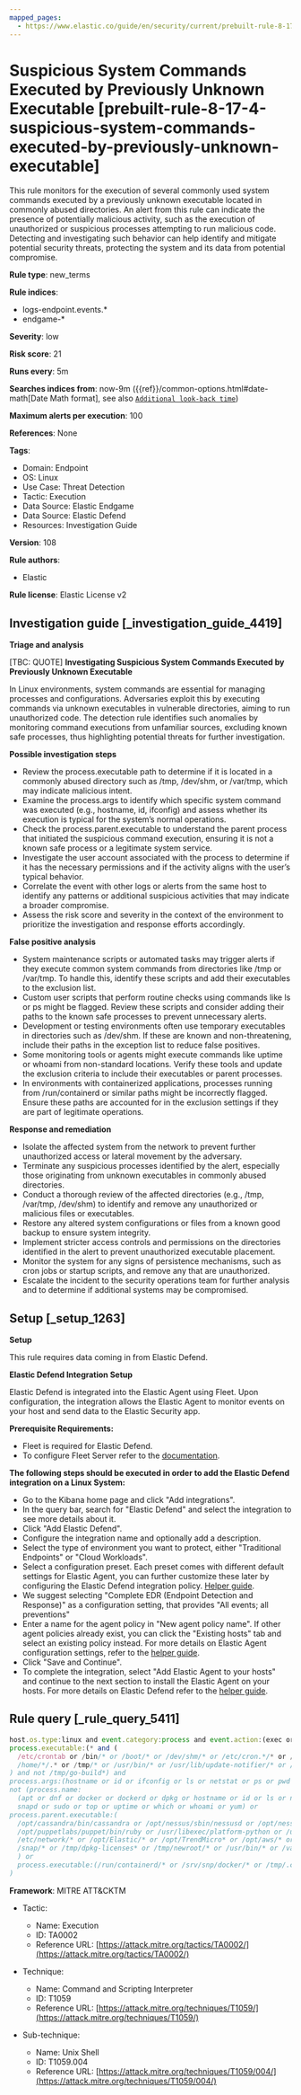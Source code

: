 ```yaml
---
mapped_pages:
  - https://www.elastic.co/guide/en/security/current/prebuilt-rule-8-17-4-suspicious-system-commands-executed-by-previously-unknown-executable.html
---
```


# Suspicious System Commands Executed by Previously Unknown Executable [prebuilt-rule-8-17-4-suspicious-system-commands-executed-by-previously-unknown-executable]

This rule monitors for the execution of several commonly used system commands executed by a previously unknown executable located in commonly abused directories. An alert from this rule can indicate the presence of potentially malicious activity, such as the execution of unauthorized or suspicious processes attempting to run malicious code. Detecting and investigating such behavior can help identify and mitigate potential security threats, protecting the system and its data from potential compromise.

**Rule type**: new_terms

**Rule indices**:

* logs-endpoint.events.*
* endgame-*

**Severity**: low

**Risk score**: 21

**Runs every**: 5m

**Searches indices from**: now-9m ({{ref}}/common-options.html#date-math[Date Math format], see also [`Additional look-back time`](docs-content://solutions/security/detect-and-alert/create-detection-rule.md#rule-schedule))

**Maximum alerts per execution**: 100

**References**: None

**Tags**:

* Domain: Endpoint
* OS: Linux
* Use Case: Threat Detection
* Tactic: Execution
* Data Source: Elastic Endgame
* Data Source: Elastic Defend
* Resources: Investigation Guide

**Version**: 108

**Rule authors**:

* Elastic

**Rule license**: Elastic License v2

## Investigation guide [_investigation_guide_4419]

**Triage and analysis**

[TBC: QUOTE]
**Investigating Suspicious System Commands Executed by Previously Unknown Executable**

In Linux environments, system commands are essential for managing processes and configurations. Adversaries exploit this by executing commands via unknown executables in vulnerable directories, aiming to run unauthorized code. The detection rule identifies such anomalies by monitoring command executions from unfamiliar sources, excluding known safe processes, thus highlighting potential threats for further investigation.

**Possible investigation steps**

* Review the process.executable path to determine if it is located in a commonly abused directory such as /tmp, /dev/shm, or /var/tmp, which may indicate malicious intent.
* Examine the process.args to identify which specific system command was executed (e.g., hostname, id, ifconfig) and assess whether its execution is typical for the system’s normal operations.
* Check the process.parent.executable to understand the parent process that initiated the suspicious command execution, ensuring it is not a known safe process or a legitimate system service.
* Investigate the user account associated with the process to determine if it has the necessary permissions and if the activity aligns with the user’s typical behavior.
* Correlate the event with other logs or alerts from the same host to identify any patterns or additional suspicious activities that may indicate a broader compromise.
* Assess the risk score and severity in the context of the environment to prioritize the investigation and response efforts accordingly.

**False positive analysis**

* System maintenance scripts or automated tasks may trigger alerts if they execute common system commands from directories like /tmp or /var/tmp. To handle this, identify these scripts and add their executables to the exclusion list.
* Custom user scripts that perform routine checks using commands like ls or ps might be flagged. Review these scripts and consider adding their paths to the known safe processes to prevent unnecessary alerts.
* Development or testing environments often use temporary executables in directories such as /dev/shm. If these are known and non-threatening, include their paths in the exception list to reduce false positives.
* Some monitoring tools or agents might execute commands like uptime or whoami from non-standard locations. Verify these tools and update the exclusion criteria to include their executables or parent processes.
* In environments with containerized applications, processes running from /run/containerd or similar paths might be incorrectly flagged. Ensure these paths are accounted for in the exclusion settings if they are part of legitimate operations.

**Response and remediation**

* Isolate the affected system from the network to prevent further unauthorized access or lateral movement by the adversary.
* Terminate any suspicious processes identified by the alert, especially those originating from unknown executables in commonly abused directories.
* Conduct a thorough review of the affected directories (e.g., /tmp, /var/tmp, /dev/shm) to identify and remove any unauthorized or malicious files or executables.
* Restore any altered system configurations or files from a known good backup to ensure system integrity.
* Implement stricter access controls and permissions on the directories identified in the alert to prevent unauthorized executable placement.
* Monitor the system for any signs of persistence mechanisms, such as cron jobs or startup scripts, and remove any that are unauthorized.
* Escalate the incident to the security operations team for further analysis and to determine if additional systems may be compromised.


## Setup [_setup_1263]

**Setup**

This rule requires data coming in from Elastic Defend.

**Elastic Defend Integration Setup**

Elastic Defend is integrated into the Elastic Agent using Fleet. Upon configuration, the integration allows the Elastic Agent to monitor events on your host and send data to the Elastic Security app.

**Prerequisite Requirements:**

* Fleet is required for Elastic Defend.
* To configure Fleet Server refer to the [documentation](docs-content://reference/ingestion-tools/fleet/fleet-server.md).

**The following steps should be executed in order to add the Elastic Defend integration on a Linux System:**

* Go to the Kibana home page and click "Add integrations".
* In the query bar, search for "Elastic Defend" and select the integration to see more details about it.
* Click "Add Elastic Defend".
* Configure the integration name and optionally add a description.
* Select the type of environment you want to protect, either "Traditional Endpoints" or "Cloud Workloads".
* Select a configuration preset. Each preset comes with different default settings for Elastic Agent, you can further customize these later by configuring the Elastic Defend integration policy. [Helper guide](docs-content://solutions/security/configure-elastic-defend/configure-an-integration-policy-for-elastic-defend.md).
* We suggest selecting "Complete EDR (Endpoint Detection and Response)" as a configuration setting, that provides "All events; all preventions"
* Enter a name for the agent policy in "New agent policy name". If other agent policies already exist, you can click the "Existing hosts" tab and select an existing policy instead. For more details on Elastic Agent configuration settings, refer to the [helper guide](docs-content://reference/ingestion-tools/fleet/agent-policy.md).
* Click "Save and Continue".
* To complete the integration, select "Add Elastic Agent to your hosts" and continue to the next section to install the Elastic Agent on your hosts. For more details on Elastic Defend refer to the [helper guide](docs-content://solutions/security/configure-elastic-defend/install-elastic-defend.md).


## Rule query [_rule_query_5411]

```js
host.os.type:linux and event.category:process and event.action:(exec or exec_event or fork or fork_event) and
process.executable:(* and (
  /etc/crontab or /bin/* or /boot/* or /dev/shm/* or /etc/cron.*/* or /etc/init.d/* or /etc/rc*.d/* or /etc/update-motd.d/* or
  /home/*/.* or /tmp/* or /usr/bin/* or /usr/lib/update-notifier/* or /usr/share/* or /var/tmp/*
) and not /tmp/go-build*) and
process.args:(hostname or id or ifconfig or ls or netstat or ps or pwd or route or top or uptime or whoami) and
not (process.name:
  (apt or dnf or docker or dockerd or dpkg or hostname or id or ls or netstat or ps or pwd or rpm or snap or
  snapd or sudo or top or uptime or which or whoami or yum) or
process.parent.executable:(
  /opt/cassandra/bin/cassandra or /opt/nessus/sbin/nessusd or /opt/nessus_agent/sbin/nessus-agent-module or /opt/puppetlabs/puppet/bin/puppet or
  /opt/puppetlabs/puppet/bin/ruby or /usr/libexec/platform-python or /usr/local/cloudamize/bin/CCAgent or /usr/sbin/sshd or /bin/* or
  /etc/network/* or /opt/Elastic/* or /opt/TrendMicro* or /opt/aws/* or /opt/eset/* or /opt/rapid7/* or /run/containerd/* or /run/k3s/* or
  /snap/* or /tmp/dpkg-licenses* or /tmp/newroot/* or /usr/bin/* or /var/lib/amagent/* or /var/lib/docker/* or /vz/*
  ) or
  process.executable:(/run/containerd/* or /srv/snp/docker/* or /tmp/.criu*)
)
```

**Framework**: MITRE ATT&CKTM

* Tactic:

    * Name: Execution
    * ID: TA0002
    * Reference URL: [https://attack.mitre.org/tactics/TA0002/](https://attack.mitre.org/tactics/TA0002/)

* Technique:

    * Name: Command and Scripting Interpreter
    * ID: T1059
    * Reference URL: [https://attack.mitre.org/techniques/T1059/](https://attack.mitre.org/techniques/T1059/)

* Sub-technique:

    * Name: Unix Shell
    * ID: T1059.004
    * Reference URL: [https://attack.mitre.org/techniques/T1059/004/](https://attack.mitre.org/techniques/T1059/004/)




